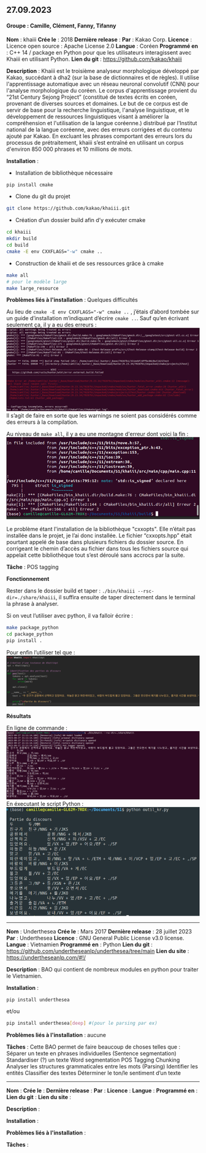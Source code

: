 ## 27.09.2023

#### Groupe : Camille, Clément, Fanny, Tifanny

**Nom** : khaiii
**Crée le** : 2018
**Dernière release** : 
**Par** : Kakao Corp.
**Licence** : Licence open source : Apache License 2.0
**Langue** : Coréen
**Programmé en** : C++ 14 / package en Python pour que les utilisateurs interagissent avec Khaiii en utilisant Python. 
**Lien du git** : https://github.com/kakao/khaiii

**Description** : Khaiii est le troisième analyseur morphologique développé par Kakao, succédant à dha2 (sur la base de dictionnaires et de règles). Il utilise l'apprentissage automatique avec un réseau neuronal convolutif (CNN) pour l'analyse morphologique du coréen.
Le corpus d'apprentissage provient du “21st Century Sejong Project” (constitué de textes écrits en coréen, provenant de diverses sources et domaines. Le but de ce corpus est de servir de base pour la recherche linguistique, l'analyse linguistique, et le développement de ressources linguistiques visant à améliorer la compréhension et l'utilisation de la langue coréenne.) distribué par l'Institut national de la langue coréenne, avec des erreurs corrigées et du contenu ajouté par Kakao.
En excluant les phrases comportant des erreurs lors du processus de prétraitement, khaiii s’est entraîné en utilisant un corpus d'environ 850 000 phrases et 10 millions de mots.

**Installation** : 
- Installation de bibliothèque nécessaire
```bash
pip install cmake
```

- Clone du git du projet
```bash
git clone https://github.com/kakao/khaiii.git
```

- Création d’un dossier build afin d’y exécuter cmake
```bash
cd khaiii
mkdir build
cd build
cmake -E env CXXFLAGS="-w" cmake ..
```

- Construction de khaiii et de ses ressources grâce à cmake

```bash
make all
# pour le modèle large
make large_resource 
```

**Problèmes liés à l'installation** : Quelques difficultés

Au lieu de ```cmake -E env CXXFLAGS="-w" cmake ..``` , j’étais d’abord tombée sur un guide d’installation m’indiquant d’écrire ```cmake ..```.
Sauf qu’en écrivant seulement ça, il y a eu des erreurs : 
![legende](erreur_1.png) 
Il s’agit de faire en sorte que les warnings ne soient pas considérés comme des erreurs à la compilation.

Au niveau de ```make all```, il y a eu une montagne d'erreur dont voici la fin :
![legende](erreur_2.png)

Le problème étant l'installation de la bibliothèque "cxxopts". Elle n’était pas installée dans le projet, je l’ai donc installée. Le fichier “cxxopts.hpp” était pourtant appelé de base dans plusieurs fichiers du dossier source. En corrigeant le chemin d’accès au fichier dans tous les fichiers source qui appelait cette bibliothèque tout s’est déroulé sans accrocs par la suite.

**Tâche** :  POS tagging

**Fonctionnement**

Rester dans le dossier build et taper : ```./bin/khaiii --rsc-dir=./share/khaiii```, il suffira ensuite de taper directement dans le terminal la phrase à analyser.

Si on veut l’utiliser avec python, il va falloir écrire : 
```bash
make package_python 
cd package_python
pip install .
```
Pour enfin l’utiliser tel que : 
![legende](package_python.png)

**Résultats**

En ligne de commande : 
![legende](resultat_terminal.png)
En éxecutant le script Python : 
![legende](resultat_script.png)

---

**Nom** : Underthesea
**Crée le** : Mars 2017
**Dernière release** : 28 juillet 2023
**Par** : Underthesea
**Licence** : GNU General Public License v3.0 license.
**Langue** : Vietnamien
**Programmé en** : Python
**Lien du git** : https://github.com/undertheseanlp/underthesea/tree/main
**Lien du site** : https://undertheseanlp.com/#!/

**Description** : BAO qui contient de nombreux modules en python pour traiter le Vietnamien.

**Installation** : 
```bash
pip install underthesea
```
et/ou 
```bash
pip install underthesea[deep] #(pour le parsing par ex)
```

**Problèmes liés à l'installation** : aucune

**Tâches** : Cette BAO permet de faire beaucoup de choses telles que : 
Séparer un texte en phrases individuelles (Sentence segmentation)
Standardiser (?) un texte
Word segmentation
POS Tagging
Chunking
Analyser les structures grammaticales entre les mots (Parsing)
Identifier les entités
Classifier des textes
Déterminer le ton/le sentiment d’un texte


---

**Nom** :
**Crée le** :
**Dernière release** : 
**Par** :
**Licence** : 
**Langue** : 
**Programmé en** :
**Lien du git** : 
**Lien du site** : 

**Description** :

**Installation** :

**Problèmes liés à l'installation** :

**Tâches** : 


